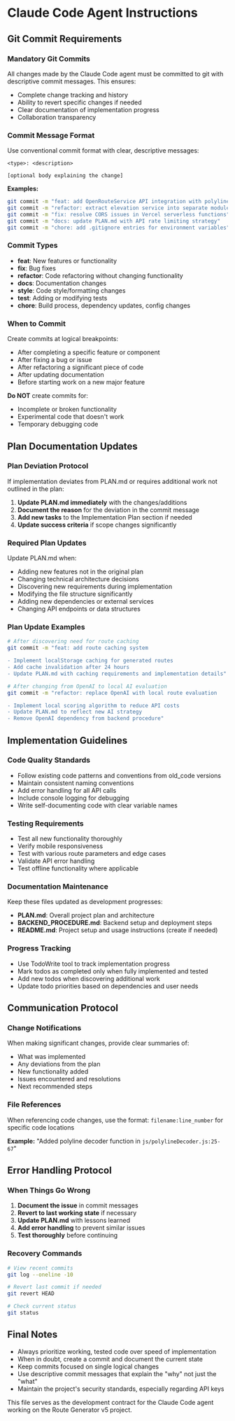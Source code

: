 # Claude Code Agent Instructions

## Git Commit Requirements

### Mandatory Git Commits
All changes made by the Claude Code agent must be committed to git with descriptive commit messages. This ensures:
- Complete change tracking and history
- Ability to revert specific changes if needed
- Clear documentation of implementation progress
- Collaboration transparency

### Commit Message Format
Use conventional commit format with clear, descriptive messages:

```
<type>: <description>

[optional body explaining the change]
```

**Examples:**
```bash
git commit -m "feat: add OpenRouteService API integration with polyline decoder"
git commit -m "refactor: extract elevation service into separate module"
git commit -m "fix: resolve CORS issues in Vercel serverless functions"
git commit -m "docs: update PLAN.md with API rate limiting strategy"
git commit -m "chore: add .gitignore entries for environment variables"
```

### Commit Types
- **feat**: New features or functionality
- **fix**: Bug fixes
- **refactor**: Code refactoring without changing functionality
- **docs**: Documentation changes
- **style**: Code style/formatting changes
- **test**: Adding or modifying tests
- **chore**: Build process, dependency updates, config changes

### When to Commit
Create commits at logical breakpoints:
- After completing a specific feature or component
- After fixing a bug or issue
- After refactoring a significant piece of code
- After updating documentation
- Before starting work on a new major feature

**Do NOT** create commits for:
- Incomplete or broken functionality
- Experimental code that doesn't work
- Temporary debugging code

## Plan Documentation Updates

### Plan Deviation Protocol
If implementation deviates from PLAN.md or requires additional work not outlined in the plan:

1. **Update PLAN.md immediately** with the changes/additions
2. **Document the reason** for the deviation in the commit message
3. **Add new tasks** to the Implementation Plan section if needed
4. **Update success criteria** if scope changes significantly

### Required Plan Updates
Update PLAN.md when:
- Adding new features not in the original plan
- Changing technical architecture decisions
- Discovering new requirements during implementation
- Modifying the file structure significantly
- Adding new dependencies or external services
- Changing API endpoints or data structures

### Plan Update Examples
```bash
# After discovering need for route caching
git commit -m "feat: add route caching system

- Implement localStorage caching for generated routes
- Add cache invalidation after 24 hours
- Update PLAN.md with caching requirements and implementation details"

# After changing from OpenAI to local AI evaluation
git commit -m "refactor: replace OpenAI with local route evaluation

- Implement local scoring algorithm to reduce API costs
- Update PLAN.md to reflect new AI strategy
- Remove OpenAI dependency from backend procedure"
```

## Implementation Guidelines

### Code Quality Standards
- Follow existing code patterns and conventions from old_code versions
- Maintain consistent naming conventions
- Add error handling for all API calls
- Include console logging for debugging
- Write self-documenting code with clear variable names

### Testing Requirements
- Test all new functionality thoroughly
- Verify mobile responsiveness
- Test with various route parameters and edge cases
- Validate API error handling
- Test offline functionality where applicable

### Documentation Maintenance
Keep these files updated as development progresses:
- **PLAN.md**: Overall project plan and architecture
- **BACKEND_PROCEDURE.md**: Backend setup and deployment steps
- **README.md**: Project setup and usage instructions (create if needed)

### Progress Tracking
- Use TodoWrite tool to track implementation progress
- Mark todos as completed only when fully implemented and tested
- Add new todos when discovering additional work
- Update todo priorities based on dependencies and user needs

## Communication Protocol

### Change Notifications
When making significant changes, provide clear summaries of:
- What was implemented
- Any deviations from the plan
- New functionality added
- Issues encountered and resolutions
- Next recommended steps

### File References
When referencing code changes, use the format:
`filename:line_number` for specific code locations

**Example:**
"Added polyline decoder function in `js/polylineDecoder.js:25-67`"

## Error Handling Protocol

### When Things Go Wrong
1. **Document the issue** in commit messages
2. **Revert to last working state** if necessary
3. **Update PLAN.md** with lessons learned
4. **Add error handling** to prevent similar issues
5. **Test thoroughly** before continuing

### Recovery Commands
```bash
# View recent commits
git log --oneline -10

# Revert last commit if needed
git revert HEAD

# Check current status
git status
```

## Final Notes

- Always prioritize working, tested code over speed of implementation
- When in doubt, create a commit and document the current state
- Keep commits focused on single logical changes
- Use descriptive commit messages that explain the "why" not just the "what"
- Maintain the project's security standards, especially regarding API keys

This file serves as the development contract for the Claude Code agent working on the Route Generator v5 project.